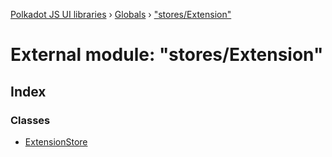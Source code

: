[Polkadot JS UI libraries](../README.md) › [Globals](../globals.md) › ["stores/Extension"](_stores_extension_.md)

# External module: "stores/Extension"

## Index

### Classes

* [ExtensionStore](../classes/_stores_extension_.extensionstore.md)

